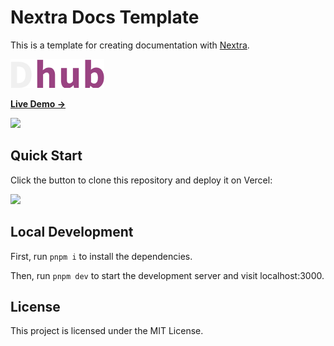 # Nextra Docs Template

This is a template for creating documentation with [Nextra](https://nextra.site).

![](static/img/Dhub-2.png)

[**Live Demo →**](https://nextra-docs-template.vercel.app)

![](.github/screenshot.png)

## Quick Start

Click the button to clone this repository and deploy it on Vercel:

![](https://vercel.com/button)

## Local Development

First, run `pnpm i` to install the dependencies.

Then, run `pnpm dev` to start the development server and visit localhost:3000.

## License

This project is licensed under the MIT License.